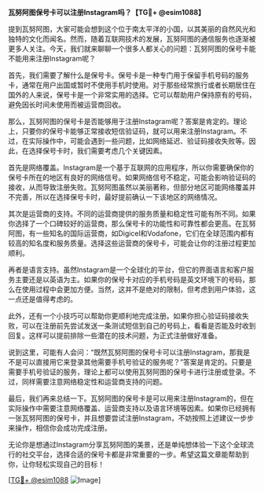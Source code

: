 **瓦努阿图保号卡可以注册Instagram吗？【TG💪+ @esim1088】**

提到瓦努阿图，大家可能会想到这个位于南太平洋的小国，以其美丽的自然风光和独特的文化而闻名。然而，随着互联网技术的发展，瓦努阿图的通信服务也逐渐被更多人关注。今天，我们就来聊聊一个很多人都关心的问题：瓦努阿图的保号卡能不能用来注册Instagram呢？

首先，我们需要了解什么是保号卡。保号卡是一种专门用于保留手机号码的服务卡，通常在用户出国或暂时不使用手机时使用。对于那些经常旅行或者长期居住在国外的人来说，保号卡是一个非常实用的选择。它可以帮助用户保持原有的号码，避免因长时间未使用而被运营商回收。

那么，瓦努阿图的保号卡是否能够用于注册Instagram呢？答案是肯定的。理论上，只要你的保号卡能够正常接收短信验证码，就可以用来注册Instagram。不过，在实际操作中，可能会遇到一些问题，比如网络延迟、验证码接收失败等。因此，在选择保号卡时，我们需要考虑几个关键因素。

首先是网络覆盖。Instagram是一个基于互联网的应用程序，所以你需要确保你的保号卡所在的地区有良好的网络信号。如果网络信号不稳定，可能会影响验证码的接收，从而导致注册失败。瓦努阿图虽然以美丽著称，但部分地区可能网络覆盖并不完善，所以在选择保号卡时，最好提前确认一下该地区的网络情况。

其次是运营商的支持。不同的运营商提供的服务质量和稳定性可能有所不同。如果你选择了一个口碑较好的运营商，那么保号卡的功能性和可靠性都会更高。在瓦努阿图，有一些知名的国际运营商，如Digicel和Vodafone，它们在全球范围内都有较高的知名度和服务质量。选择这些运营商的保号卡，可能会让你的注册过程更加顺利。

再者是语言支持。虽然Instagram是一个全球化的平台，但它的界面语言和客户服务主要还是以英语为主。如果你的保号卡对应的手机号码是英文环境下的号码，那么在使用过程中会更加方便。当然，这并不是绝对的限制，但考虑到用户体验，这一点还是值得考虑的。

此外，还有一个小技巧可以帮助你更顺利地完成注册。如果你担心验证码接收失败，可以在注册前先尝试发送一条测试短信到自己的号码上，看看是否能及时收到回复。这样可以提前排除一些潜在的技术问题，为正式注册做好准备。

说到这里，可能有人会问：“既然瓦努阿图的保号卡可以注册Instagram，那我是不是可以直接用它来登录其他需要手机号验证的服务呢？”答案是肯定的。只要是需要手机号验证的服务，理论上都可以使用瓦努阿图的保号卡进行注册或登录。不过，同样需要注意网络稳定性和运营商支持的问题。

最后，我们再来总结一下。瓦努阿图的保号卡是可以用来注册Instagram的，但在实际操作中需要注意网络覆盖、运营商支持以及语言环境等因素。如果你已经拥有一张瓦努阿图的保号卡，并且想要尝试注册Instagram，不妨按照上述建议一步步来操作，相信你会成功完成注册。

无论你是想通过Instagram分享瓦努阿图的美景，还是单纯想体验一下这个全球流行的社交平台，选择合适的保号卡都是非常重要的一步。希望这篇文章能帮助到你，让你轻松实现自己的目标！

[[TG💪+ @esim1088](https://t.me/s/esim1088) ![Image](https://i.postimg.cc/4NQfJmqS/Snipaste-2025-05-13-00-14-12.png)]